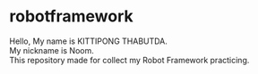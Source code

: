 # robotframework
Hello, My name is KITTIPONG THABUTDA.<br/> 
My nickname is Noom.<br/>
This repository made for collect my Robot Framework practicing.
